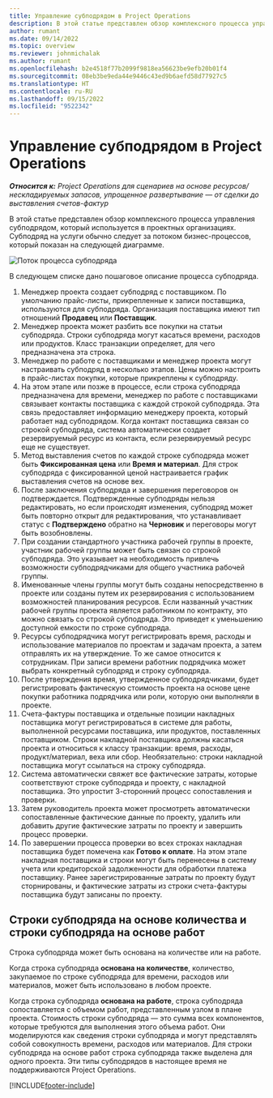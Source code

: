 ```yaml
---
title: Управление субподрядом в Project Operations
description: В этой статье представлен обзор комплексного процесса управления субподрядом, который обычно используется в проектных организациях.
author: rumant
ms.date: 09/14/2022
ms.topic: overview
ms.reviewer: johnmichalak
ms.author: rumant
ms.openlocfilehash: b2e4518f77b2099f9818ea56623be9efb20b01f4
ms.sourcegitcommit: 08eb3be9eda44e9446c43ed9b6aefd58d77927c5
ms.translationtype: HT
ms.contentlocale: ru-RU
ms.lasthandoff: 09/15/2022
ms.locfileid: "9522342"
---
```

# <a name="subcontract-management-in-project-operations"></a>Управление субподрядом в Project Operations


_**Относится к:** Project Operations для сценариев на основе ресурсов/нескладируемых запасов, упрощенное развертывание — от сделки до выставления счетов-фактур_

В этой статье представлен обзор комплексного процесса управления субподрядом, который используется в проектных организациях. Субподряд на услуги обычно следует за потоком бизнес-процессов, который показан на следующей диаграмме.

![Поток процесса субподряда](../media/SubcontractingProcessFlow.png)

В следующем списке дано пошаговое описание процесса субподряда.

1. Менеджер проекта создает субподряд с поставщиком. По умолчанию прайс-листы, прикрепленные к записи поставщика, используются для субподряда. Организация поставщика имеют тип отношений **Продавец** или **Поставщик**.
2. Менеджер проекта может разбить все покупки на статьи субподряда. Строки субподряда могут касаться времени, расходов или продуктов. Класс транзакции определяет, для чего предназначена эта строка.
3. Менеджер по работе с поставщиками и менеджер проекта могут настраивать субподряд в несколько этапов. Цены можно настроить в прайс-листах покупки, которые прикреплены к субподряду.
4. На этом этапе или позже в процессе, если строка субподряда предназначена для времени, менеджер по работе с поставщиками связывает контакты поставщика с каждой строкой субподряда. Эта связь предоставляет информацию менеджеру проекта, который работает над субподрядом. Когда контакт поставщика связан со строкой субподряда, система автоматически создает резервируемый ресурс из контакта, если резервируемый ресурс еще не существует.
5. Метод выставления счетов по каждой строке субподряда может быть **Фиксированная цена** или **Время и материал**. Для строк субподряда с фиксированной ценой настраивается график выставления счетов на основе вех.
6.  После заключения субподряда и завершения переговоров он подтверждается. Подтвержденные субподряды нельзя редактировать, но если происходят изменения, субподряд может быть повторно открыт для редактирования, что устанавливает статус с **Подтверждено** обратно на **Черновик** и переговоры могут быть возобновлены. 
7.  При создании стандартного участника рабочей группы в проекте, участник рабочей группы может быть связан со строкой субподряда. Это указывает на необходимость привлечь возможности субподрядчиками для общего участника рабочей группы.
8.  Именованные члены группы могут быть созданы непосредственно в проекте или созданы путем их резервирования с использованием возможностей планирования ресурсов. Если названный участник рабочей группы проекта является работником по контракту, это можно связать со строкой субподряда. Это приведет к уменьшению доступной емкости по строке субподряда.
9.  Ресурсы субподрядчика могут регистрировать время, расходы и использование материалов по проектам и задачам проекта, а затем отправлять их на утверждение. То же самое относится к сотрудникам. При записи времени работник подрядчика может выбрать конкретный субподряд и строку субподряда.
10. После утверждения время, утвержденное субподрядчиками, будет регистрировать фактическую стоимость проекта на основе цене покупки работника подрядчика или роли, которую они выполняли в проекте.
11. Счета-фактуры поставщика и отдельные позиции накладных поставщика могут регистрироваться в системе для работы, выполненной ресурсами поставщика, или продуктов, поставленных поставщиком. Строки накладной поставщика должны касаться проекта и относиться к классу транзакции: время, расходы, продукт/материал, веха или сбор. Необязательно: строки накладной поставщика могут ссылаться на строку субподряда.
12. Система автоматически свяжет все фактические затраты, которые соответствуют строке субподряда и проекту, с накладной поставщика. Это упростит 3-сторонний процесс сопоставления и проверки.
13. Затем руководитель проекта может просмотреть автоматически сопоставленные фактические данные по проекту, удалить или добавить другие фактические затраты по проекту и завершить процесс проверки.
14. По завершении процесса проверки во всех строках накладная поставщика будет помечена как **Готово к оплате**. На этом этапе накладная поставщика и строки могут быть перенесены в систему учета или кредиторской задолженности для обработки платежа поставщику. Ранее зарегистрированные затраты по проекту будут сторнированы, и фактические затраты из строки счета-фактуры поставщика будут записаны по проекту.

## <a name="quantity-based-subcontract-lines-and-work-based-subcontract-lines"></a>Строки субподряда на основе количества и строки субподряда на основе работ

Строка субподряда может быть основана на количестве или на работе. 

Когда строка субподряда **основана на количестве**, количество, закупаемое по строке субподряда для времени, расходов или материалов, может быть использовано в любом проекте.

Когда строка субподряда **основана на работе**, строка субподряда сопоставляется с объемом работ, представленным узлом в плане проекта. Стоимость строки субподряда — это сумма всех компонентов, которые требуются для выполнения этого объема работ. Они моделируются как сведения строки субподряда и могут представлять собой совокупность времени, расходов или материалов. Для строки субподряда на основе работ строка субподряда также выделена для одного проекта. Эти типы субподрядов в настоящее время не поддерживаются Project Operations.

[!INCLUDE[footer-include](../../includes/footer-banner.md)]

